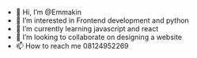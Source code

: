 - 👋 Hi, I’m @Emmakin
- 👀 I’m interested in Frontend development and python
- 🌱 I’m currently learning javascript and react
- 💞️ I’m looking to collaborate on designing a website
- 📫 How to reach me 08124952269

<!---
Emmakin/Emmakin is a ✨ special ✨ repository because its `README.md` (this file) appears on your GitHub profile.
You can click the Preview link to take a look at your changes.
--->
